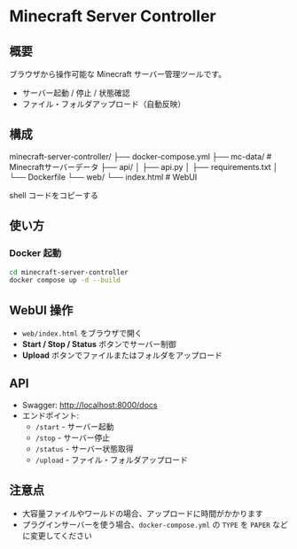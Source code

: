 # Minecraft Server Controller

## 概要
ブラウザから操作可能な Minecraft サーバー管理ツールです。  
- サーバー起動 / 停止 / 状態確認  
- ファイル・フォルダアップロード（自動反映）

## 構成
minecraft-server-controller/
├── docker-compose.yml
├── mc-data/ # Minecraftサーバーデータ
├── api/
│ ├── api.py
│ ├── requirements.txt
│ └── Dockerfile
└── web/
└── index.html # WebUI

shell
コードをコピーする

## 使い方

### Docker 起動
```bash
cd minecraft-server-controller
docker compose up -d --build
```
## WebUI 操作

- `web/index.html` をブラウザで開く
- **Start / Stop / Status** ボタンでサーバー制御
- **Upload** ボタンでファイルまたはフォルダをアップロード

## API

- Swagger: [http://localhost:8000/docs](http://localhost:8000/docs)
- エンドポイント:
  - `/start` - サーバー起動
  - `/stop` - サーバー停止
  - `/status` - サーバー状態取得
  - `/upload` - ファイル・フォルダアップロード

## 注意点

- 大容量ファイルやワールドの場合、アップロードに時間がかかります
- プラグインサーバーを使う場合、`docker-compose.yml` の `TYPE` を `PAPER` などに変更してください
